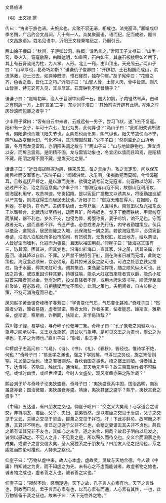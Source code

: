 文昌旅语  

（明）王文禄 撰  

传曰：“古者于旅也语。夫旅众也，众聚不容无语，相成也。法兑丽泽。”嘉靖戊申季冬朔，广吕约会文昌祠，凡十有一人。众矣聚而语，语而纪，纪而成秩，题曰《文昌旅语》。姓名见语中，沂阳王文禄秉笔纪之，乃僭引云。  

两山徐子楩曰：“秋间，子游张公洞，胜概，请悉言之。”沂阳王子文禄曰：“山半一窍，秉火入，穹窿敞豁，由暗达明，如重窑，石白如玉，其底石板棱层如斧凿下，其上有石膏流结为柱，为人掌、人形。北上一窍，由山顶出，天光照云。”两山子曰：“山阜厚也，曷奇巧如斯？”谦谦仇子俊卿曰：“开辟初，土石相拥而成山，洪流荡激，沙土汩去，如痈肿既溃，惟石窿然，独存仰崖。”胡子宪仲曰：“花瓣之齐，色香之备，皆化工之巧。”沂阳子曰：“山譬人骨，土譬人肉，骨中皆空。则凡山皆空，特无窍可入见，其阜厚耳。石膏钟乳不犹骨髓乎？”  

谦谦子曰：“嘉靖初年，渔人于苕溪中网得一石，圆大如鹅，子内铿然有声，击碎之有铜牌一方，上刻‘宣圣’二字。东沙刘子熠曰：‘其殆前次开辟有此牌。’浑沌之时灰砂滚而包裹之者乎？”  

少丰顾子蓂曰：“客有自云中来者，云威远有一男子，尝习飞状，遂飞去不复返。阳和有一女子，年可十六七，忽化为男，此何异也？”两山子曰：“此阴阳失调所致也，男阳道也而能飞阳失节也。女阴质也而化男，阴气纵也。阳失节故佚而不宁，阴气纵故变而为幻，气化不得，其乐理固然耳。”少丰子曰：“然则冀北之山坼地震，冬月而龙见雷鸣，亦阴阳失调之故与？”两山子曰：“山与地皆静物也，理宜贞以安，而坼且震焉，是阴精不固。龙与雷皆动象也，冬宜闭以蛰而且鸣焉，是阳精不藏。阳阴之精不固不藏，是发天地之房。”  

谦谦子曰：“近日海寇剽掠为患，倏来忽去，备之无余力，攻之无定形，问以保东南民社而安室家也。”东沙子曰：“闻诸洪武、永乐间，倭夷数犯而莫御。今惟漳寇耳，且敕巡抚严督之，是以激而变生。欲弭之请考前之无寇者，何谨微以防渐，不必过严不治，治之而寇息矣。”少丰子曰：“御海寇与山寇不同，故御山寇利用攻，御海寇利用守，攻贵神速，守贵招降。是以宪臣广投檄文以诱其从，将臣勤加巡望以严其备，则海寇得生而居民无扰也。”沂阳子曰：“御寇无难在得人，在据险，在利器，在足饷，在令严。夫统率纨绮，士卒尪羸，人匪得也。南蓝田以及兴福东龙王以膺琴台、北武场以至杨村，疏而且旷，险弗据也。戈矛干脆而铁绣，甲胄线穿而纸糊，器不利也。岁久不支，包侵为弊，枵腹称贷，妻子啼饥，饷不足也。守而敌者无功，退而逃者不罪，令匪严也。必总戎者身先行伍，内守者勤加策应。伏兵以绝汲，道窎远，居民则徙之入城，此保海盐一隅之策。若欲海寇悉平，必须宪臣奏请，沿海凡泊船处所多设市舶司，有货税货，无货税舡，舡出地方，给以票证，人皆好生而嗜利，化寇而为善良，且因以裕国用矣。”仰崖子曰：“破海寇其策有三，防其源，困其进，间其党也。沿海出舡海口，查其家，注之册，诱其亲属，俟寇回，谕其降以自新，不罪。又严禁不使招引下舡，则在海者日减而无增，此防之策也。海寇食必须米，饮必须泉，截其掠米汲泉之路可也。可泊之处悉立铁尖撞桩，隐于水面，碍其来舡可也。调其聚泊，束刍灌油桴筏，随之顺风纵火可也。此困之策也。或取重囚许释其罪，持檄往喻，能杀大舡寇首来降者赏以爵，能杀小舡寇首来降者赏以金，登岸对阵，投戈自降者不罪，或用木牌朱漆书写，顺流浮至海舡聚处，寇必取视，自相猜疑而党不固矣，此间之策也。夫用间者，自古长胜之策，不特可消海寇而已也。”  

凤冈赵子黄金谓奇峰杨子春芳曰：“学贵变化气质，气质变化甚难。”奇峰子曰：“然躁者少容，雅者易随，虚者轻诺，察者太险，诈者多匿，怯者能忍。躁斯直，雅斯亲，虚斯诞，察斯凿，诈斯罔，怯斯止，非学曷矫哉？”  

霖川陈子鲤，易学也，与奇峰子论乾坤二象。奇峰子曰：“孔子象乾之刚健以马，象坤之顺承以牛。文王以龙象乾，周公以马象坤。是可见文王之为君也，周公之为相也，孔子之为师也。”霖川子曰：“象者，象志乎？”  

仰樗虞子志高问曰：“《易》、《诗》、《书》、《礼》、《春秋》，皆经也。惟诗学不绝，何也？”奇峰子曰：“易圣学之渊也，强之下学则拂。书淳世之务也，施之末俗则窒。礼民情之恒也，律之君极则浕。春秋衰国之事也，稽之盛王则陋。诗者播上下，达贵贱，齐隐显，触忧乐，通治乱，其天地元声乎？故三百篇后作者不可胜纪。或悼时幽愤，或经世唣谟，今时人文盛矣，观风者盍亦采之陈治哉？”  

熙台刘子炌与奇峰子论夷狄盛衰，奇峰子曰：“夷狄盛衰系中国，国治昌明，夷狄虽盛亦衰；国治微闇，夷狄虽衰亦盛。靖康，夷狄其盛之盛乎？熙宁，夷狄其衰之盛乎？”  

《中庸》五达道，有曰朋友之交也。仰崖子叹曰：“交之义大矣哉！心孚道合之谓交，非特朋友、君臣、父子、夫妇、昆弟皆然，是以君臣之交见于唐虞，父子之交见于文武，夫媍之交见于梁孟，昆弟之交见于祥览。吁！下此亦鲜矣。故阿衡之不惠，其君非不明也。孝已之见逐于父非不仁也，会稽之妻请去其夫非不贞也。薛氏之弟有讼其兄非不友也，其如心之未孚，道之未合，何哉？故君子明白以启发之，诚恻以感动之。不见人之非，不见我之是，所以积久而待交也。交义合而国家之务成矣。或谓子之言交信大矣，圣人奚独系之于朋友哉？曰朋友人伦之纪纲也，系之朋友而四伦可推也，人特未之察也。”  

仰崖子曰：“万物从虚中来，故人心本虚，虚故灵，灵故与天地合德。今人读《中庸》稍知诚之为贵，而不知虚之为先。未有心之不虚而能诚者，故虚者物之始也，诚者物之成也，虚者善之入也，诚者善之实也。”  

仰崖子曰：“寂然不动，感而遂通。天下之故，孔子言人心素有也。天下之言性也，则故而已矣。孟子言吾心素有也，以吾心素有而通，人心素有其性，一也，此万物皆备于我之征也。故朱子曰：‘天下无性外之物。’”  
